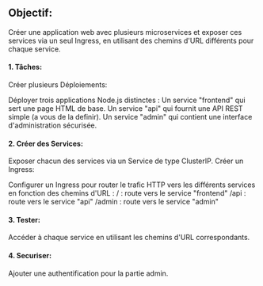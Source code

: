 ## Objectif:
Créer une application web avec plusieurs microservices et exposer ces services via un seul Ingress, en utilisant des chemins d'URL différents pour chaque service.

#### 1. Tâches:

Créer plusieurs Déploiements:

Déployer trois applications Node.js distinctes :
Un service "frontend" qui sert une page HTML de base.
Un service "api" qui fournit une API REST simple (a vous de la definir).
Un service "admin" qui contient une interface d'administration sécurisée.

#### 2. Créer des Services:

Exposer chacun des services via un Service de type ClusterIP.
Créer un Ingress:

Configurer un Ingress pour router le trafic HTTP vers les différents services en fonction des chemins d'URL :
/ : route vers le service "frontend"
/api : route vers le service "api"
/admin : route vers le service "admin"

#### 3. Tester:

Accéder à chaque service en utilisant les chemins d'URL correspondants.

#### 4. Securiser:

Ajouter une authentification pour la partie admin.


